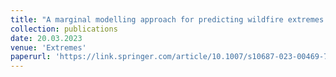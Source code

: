 ```yaml
---
title: "A marginal modelling approach for predicting wildfire extremes across the contiguous United States (joint with E. D'Arcy, R. Shooter and E. S. Simpson)"
collection: publications
date: 20.03.2023
venue: 'Extremes'
paperurl: 'https://link.springer.com/article/10.1007/s10687-023-00469-7'
---
```

